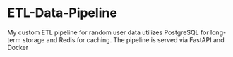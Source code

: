# ETL-Data-Pipeline
My custom ETL pipeline for random user data utilizes PostgreSQL for long-term storage and Redis for caching. The pipeline is served via FastAPI and Docker
